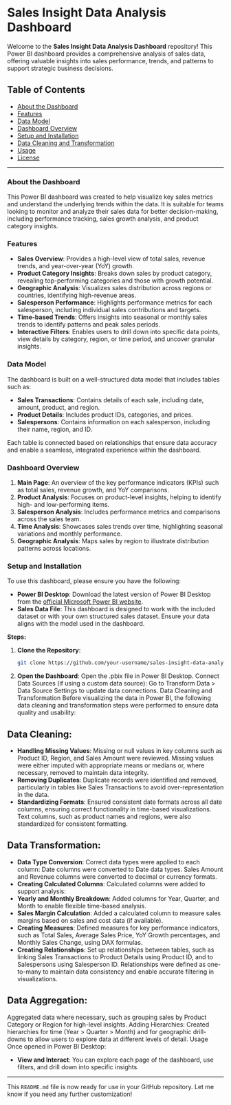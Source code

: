 # Sales Insight Data Analysis Dashboard

Welcome to the **Sales Insight Data Analysis Dashboard** repository! This Power BI dashboard provides a comprehensive analysis of sales data, offering valuable insights into sales performance, trends, and patterns to support strategic business decisions.

## Table of Contents
- [About the Dashboard](#about-the-dashboard)
- [Features](#features)
- [Data Model](#data-model)
- [Dashboard Overview](#dashboard-overview)
- [Setup and Installation](#setup-and-installation)
- [Data Cleaning and Transformation](#data-cleaning-and-transformation)
- [Usage](#usage)
- [License](#license)

---

### About the Dashboard

This Power BI dashboard was created to help visualize key sales metrics and understand the underlying trends within the data. It is suitable for teams looking to monitor and analyze their sales data for better decision-making, including performance tracking, sales growth analysis, and product category insights.

### Features

- **Sales Overview**: Provides a high-level view of total sales, revenue trends, and year-over-year (YoY) growth.
- **Product Category Insights**: Breaks down sales by product category, revealing top-performing categories and those with growth potential.
- **Geographic Analysis**: Visualizes sales distribution across regions or countries, identifying high-revenue areas.
- **Salesperson Performance**: Highlights performance metrics for each salesperson, including individual sales contributions and targets.
- **Time-based Trends**: Offers insights into seasonal or monthly sales trends to identify patterns and peak sales periods.
- **Interactive Filters**: Enables users to drill down into specific data points, view details by category, region, or time period, and uncover granular insights.

### Data Model

The dashboard is built on a well-structured data model that includes tables such as:
- **Sales Transactions**: Contains details of each sale, including date, amount, product, and region.
- **Product Details**: Includes product IDs, categories, and prices.
- **Salespersons**: Contains information on each salesperson, including their name, region, and ID.

Each table is connected based on relationships that ensure data accuracy and enable a seamless, integrated experience within the dashboard.

### Dashboard Overview

1. **Main Page**: An overview of the key performance indicators (KPIs) such as total sales, revenue growth, and YoY comparisons.
2. **Product Analysis**: Focuses on product-level insights, helping to identify high- and low-performing items.
3. **Salesperson Analysis**: Includes performance metrics and comparisons across the sales team.
4. **Time Analysis**: Showcases sales trends over time, highlighting seasonal variations and monthly performance.
5. **Geographic Analysis**: Maps sales by region to illustrate distribution patterns across locations.

### Setup and Installation

To use this dashboard, please ensure you have the following:

- **Power BI Desktop**: Download the latest version of Power BI Desktop from the [official Microsoft Power BI website](https://powerbi.microsoft.com/desktop/).
- **Sales Data File**: This dashboard is designed to work with the included dataset or with your own structured sales dataset. Ensure your data aligns with the model used in the dashboard.

**Steps:**

1. **Clone the Repository**:
   ```bash
   git clone https://github.com/your-username/sales-insight-data-analysis.git
2. **Open the Dashboard**:
Open the .pbix file in Power BI Desktop.
Connect Data Sources (if using a custom data source):
Go to Transform Data > Data Source Settings to update data connections.
Data Cleaning and Transformation
Before visualizing the data in Power BI, the following data cleaning and transformation steps were performed to ensure data quality and usability:

## Data Cleaning:

- **Handling Missing Values**: Missing or null values in key columns such as Product ID, Region, and Sales Amount were reviewed. Missing values were either imputed with appropriate means or medians or, where necessary, removed to maintain data integrity.
- **Removing Duplicates**: Duplicate records were identified and removed, particularly in tables like Sales Transactions to avoid over-representation in the data.
- **Standardizing Formats**: Ensured consistent date formats across all date columns, ensuring correct functionality in time-based visualizations. Text columns, such as product names and regions, were also standardized for consistent formatting.
## Data Transformation:

- **Data Type Conversion**: Correct data types were applied to each column:
Date columns were converted to Date data types.
Sales Amount and Revenue columns were converted to decimal or currency formats.
- **Creating Calculated Columns**: Calculated columns were added to support analysis:
- **Yearly and Monthly Breakdown**: Added columns for Year, Quarter, and Month to enable flexible time-based analysis.
- **Sales Margin Calculation**: Added a calculated column to measure sales margins based on sales and cost data (if available).
- **Creating Measures**:
Defined measures for key performance indicators, such as Total Sales, Average Sales Price, YoY Growth percentages, and Monthly Sales Change, using DAX formulas.
- **Creating Relationships**:
Set up relationships between tables, such as linking Sales Transactions to Product Details using Product ID, and to Salespersons using Salesperson ID. Relationships were defined as one-to-many to maintain data consistency and enable accurate filtering in visualizations.

## Data Aggregation:
Aggregated data where necessary, such as grouping sales by Product Category or Region for high-level insights.
Adding Hierarchies: Created hierarchies for time (Year > Quarter > Month) and for geographic drill-downs to allow users to explore data at different levels of detail.
Usage
Once opened in Power BI Desktop:

- **View and Interact**: You can explore each page of the dashboard, use filters, and drill down into specific insights.
---

This `README.md` file is now ready for use in your GitHub repository. Let me know if you need any further customization!
